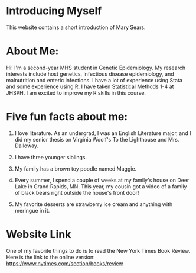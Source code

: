 # Introducing Myself
This website contains a short introduction of Mary Sears.


# About Me:


Hi! I'm a second-year MHS student in Genetic Epidemiology. My research interests include host genetics, infectious disease epidemiology, and malnutrition and enteric infections. I have a lot of experience using Stata and some experience using R. I have taken Statistical Methods 1-4 at JHSPH. I am excited to improve my R skills in this course.

# Five fun facts about me:

1. I love literature. As an undergrad, I was an English Literature major, and I did my senior thesis on Virginia Woolf's To the Lighthouse and Mrs. Dalloway.

2. I have three younger siblings.

3. My family has a brown toy poodle named Maggie.

4. Every summer, I spend a couple of weeks at my family's house on Deer Lake in Grand Rapids, MN. This year, my cousin got a video of a family of black bears right outside the house's front door!

5. My favorite desserts are strawberry ice cream and anything with meringue in it.

# Website Link
One of my favorite things to do is to read the New York Times Book Review. Here is the link to the online version: 
https://www.nytimes.com/section/books/review
